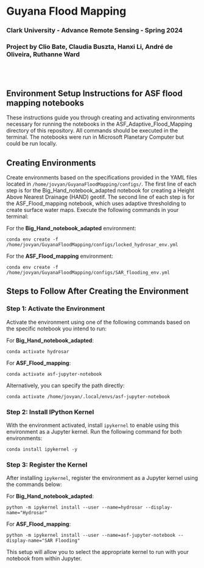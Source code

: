 <h1>Guyana Flood Mapping</h1>
<h3>Clark University - Advance Remote Sensing - Spring 2024</h3>
<h3>Project by Clio Bate, Claudia Buszta, Hanxi Li, André de Oliveira, Ruthanne Ward</h3>
<br></br>

## Environment Setup Instructions for ASF flood mapping notebooks

<p>These instructions guide you through creating and activating environments necessary for running the notebooks in the ASF_Adaptive_Flood_Mapping directory of this repository. All commands should be executed in the terminal. The notebooks were run in Microsoft Planetary Computer but could be run locally.</p>

<h2>Creating Environments</h2>

<p>Create environments based on the specifications provided in the YAML files located in <code>/home/jovyan/GuyanaFloodMapping/configs/</code>. The first line of each step is for the Big_Hand_notebook_adapted notebook for creating a Height Above Nearest Drainage (HAND) geotif. The second line of each step is for the ASF_Flood_mapping notebook, which uses adaptive thresholding to create surface water maps. Execute the following commands in your terminal:</p>

<p>For the <strong>Big_Hand_notebook_adapted</strong> environment:</p>
<pre><code>conda env create -f /home/jovyan/GuyanaFloodMapping/configs/locked_hydrosar_env.yml</code></pre>

<p>For the <strong>ASF_Flood_mapping</strong> environment:</p>
<pre><code>conda env create -f /home/jovyan/GuyanaFloodMapping/configs/SAR_flooding_env.yml</code></pre>

<h2>Steps to Follow After Creating the Environment</h2>

<h3>Step 1: Activate the Environment</h3>

<p>Activate the environment using one of the following commands based on the specific notebook you intend to run:</p>

<p>For <strong>Big_Hand_notebook_adapted</strong>:</p>
<pre><code>conda activate hydrosar</code></pre>

<p>For <strong>ASF_Flood_mapping</strong>:</p>
<pre><code>conda activate asf-jupyter-notebook</code></pre>
<p>Alternatively, you can specify the path directly:</p>
<pre><code>conda activate /home/jovyan/.local/envs/asf-jupyter-notebook</code></pre>

<h3>Step 2: Install IPython Kernel</h3>

<p>With the environment activated, install <code>ipykernel</code> to enable using this environment as a Jupyter kernel. Run the following command for both environments:</p>
<pre><code>conda install ipykernel -y</code></pre>

<h3>Step 3: Register the Kernel</h3>

<p>After installing <code>ipykernel</code>, register the environment as a Jupyter kernel using the commands below:</p>

<p>For <strong>Big_Hand_notebook_adapted</strong>:</p>
<pre><code>python -m ipykernel install --user --name=hydrosar --display-name="Hydrosar"</code></pre>

<p>For <strong>ASF_Flood_mapping</strong>:</p>
<pre><code>python -m ipykernel install --user --name=asf-jupyter-notebook --display-name="SAR Flooding"</code></pre>

<p>This setup will allow you to select the appropriate kernel to run with your notebook from within Jupyter.</p>
